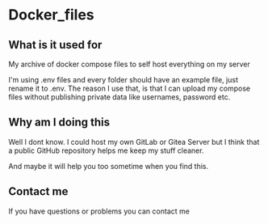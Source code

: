 # Docker_files

## What is it used for
My archive of docker compose files to self host everything on my server

I'm using .env files and every folder should have an example file, just rename it to .env.
The reason I use that, is that I can upload my compose files without publishing private data like usernames, password etc.

## Why am I doing this
Well I dont know. I could host my own GitLab or Gitea Server but I think that a public GitHub repository helps me keep my stuff cleaner.

And maybe it will help you too sometime when you find this.

## Contact me

If you have questions or problems you can contact me
